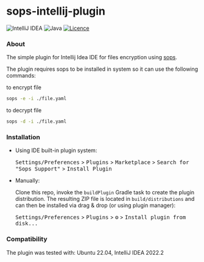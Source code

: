 # sops-intellij-plugin

![IntelliJ IDEA](https://img.shields.io/badge/IntelliJIDEA-000000.svg?style=for-the-badge&logo=intellij-idea&logoColor=white) ![Java](https://img.shields.io/badge/java-%23ED8B00.svg?style=for-the-badge&logo=java&logoColor=white) [![Licence](https://img.shields.io/github/license/Ileriayo/markdown-badges?style=for-the-badge)](./LICENSE)

### About
The simple plugin for Intellij Idea IDE for files encryption using [sops](https://github.com/mozilla/sops).

The plugin requires sops to be installed in system so it can use the following commands:

to encrypt file
```bash
sops -e -i ./file.yaml
```
to decrypt file
```bash
sops -d -i ./file.yaml
```

### Installation

- Using IDE built-in plugin system:

  <kbd>Settings/Preferences</kbd> > <kbd>Plugins</kbd> > <kbd>Marketplace</kbd> > <kbd>Search for "Sops Support"</kbd> >
  <kbd>Install Plugin</kbd>

- Manually:

  Clone this repo,  invoke the `buildPlugin` Gradle task to create the plugin distribution. The resulting ZIP file is located in `build/distributions` and can then be installed via drag & drop (or using plugin manager):

  <kbd>Settings/Preferences</kbd> > <kbd>Plugins</kbd> > <kbd>⚙️</kbd> > <kbd>Install plugin from disk...</kbd>



### Compatibility

The plugin was tested with: Ubuntu 22.04, IntelliJ IDEA 2022.2
